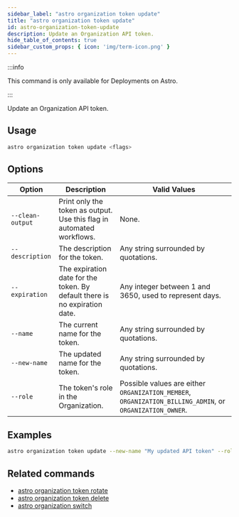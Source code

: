 ```yaml
---
sidebar_label: "astro organization token update"
title: "astro organization token update"
id: astro-organization-token-update
description: Update an Organization API token.
hide_table_of_contents: true
sidebar_custom_props: { icon: 'img/term-icon.png' }
---
```


:::info

This command is only available for Deployments on Astro.

:::

Update an Organization API token.

## Usage

```sh
astro organization token update <flags>
```

## Options

| Option            | Description                                                                                                                             | Valid Values  |
| ----------------- | --------------------------------------------------------------------------------------------------------------------------------------- | ------------- |
| `--clean-output`   | Print only the token as output. Use this flag in automated workflows.                                                                                                      | None.   |
| `--description` | The description for the token. | Any string surrounded by quotations. |
| `--expiration` | The expiration date for the token. By default there is no expiration date. | Any integer between 1 and 3650, used to represent days. |
| `--name` | The current name for the token. | Any string surrounded by quotations. |
| `--new-name` | The updated name for the token. | Any string surrounded by quotations. |
| `--role`         | The token's role in the Organization.                                      | Possible values are either `ORGANIZATION_MEMBER`, `ORGANIZATION_BILLING_ADMIN`, or `ORGANIZATION_OWNER`. |

## Examples

```sh
astro organization token update --new-name "My updated API token" --role ORGANIZATION_MEMBER
```

## Related commands

- [astro organization token rotate](cli/astro-organization-token-rotate.md)
- [astro organization token delete](cli/astro-organization-token-delete.md)
- [astro organization switch](cli/astro-organization-switch.md)